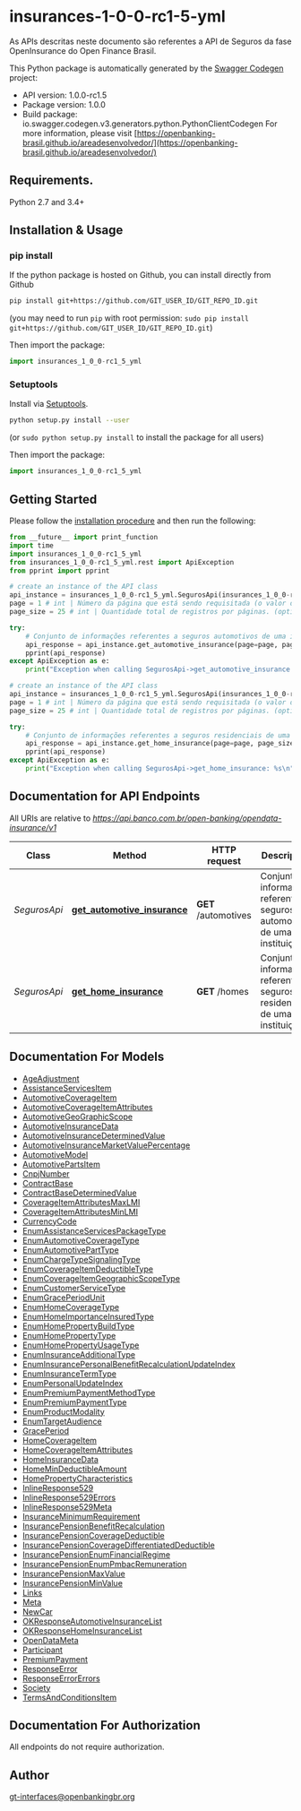 # insurances-1-0-0-rc1-5-yml
As APIs descritas neste documento são referentes a API de Seguros da fase OpenInsurance do Open Finance Brasil. 

This Python package is automatically generated by the [Swagger Codegen](https://github.com/swagger-api/swagger-codegen) project:

- API version: 1.0.0-rc1.5
- Package version: 1.0.0
- Build package: io.swagger.codegen.v3.generators.python.PythonClientCodegen
For more information, please visit [https://openbanking-brasil.github.io/areadesenvolvedor/](https://openbanking-brasil.github.io/areadesenvolvedor/)

## Requirements.

Python 2.7 and 3.4+

## Installation & Usage
### pip install

If the python package is hosted on Github, you can install directly from Github

```sh
pip install git+https://github.com/GIT_USER_ID/GIT_REPO_ID.git
```
(you may need to run `pip` with root permission: `sudo pip install git+https://github.com/GIT_USER_ID/GIT_REPO_ID.git`)

Then import the package:
```python
import insurances_1_0_0-rc1_5_yml 
```

### Setuptools

Install via [Setuptools](http://pypi.python.org/pypi/setuptools).

```sh
python setup.py install --user
```
(or `sudo python setup.py install` to install the package for all users)

Then import the package:
```python
import insurances_1_0_0-rc1_5_yml
```

## Getting Started

Please follow the [installation procedure](#installation--usage) and then run the following:

```python
from __future__ import print_function
import time
import insurances_1_0_0-rc1_5_yml
from insurances_1_0_0-rc1_5_yml.rest import ApiException
from pprint import pprint

# create an instance of the API class
api_instance = insurances_1_0_0-rc1_5_yml.SegurosApi(insurances_1_0_0-rc1_5_yml.ApiClient(configuration))
page = 1 # int | Número da página que está sendo requisitada (o valor da primeira página é 1). (optional) (default to 1)
page_size = 25 # int | Quantidade total de registros por páginas. (optional) (default to 25)

try:
    # Conjunto de informações referentes a seguros automotivos de uma instituição
    api_response = api_instance.get_automotive_insurance(page=page, page_size=page_size)
    pprint(api_response)
except ApiException as e:
    print("Exception when calling SegurosApi->get_automotive_insurance: %s\n" % e)

# create an instance of the API class
api_instance = insurances_1_0_0-rc1_5_yml.SegurosApi(insurances_1_0_0-rc1_5_yml.ApiClient(configuration))
page = 1 # int | Número da página que está sendo requisitada (o valor da primeira página é 1). (optional) (default to 1)
page_size = 25 # int | Quantidade total de registros por páginas. (optional) (default to 25)

try:
    # Conjunto de informações referentes a seguros residenciais de uma instituição
    api_response = api_instance.get_home_insurance(page=page, page_size=page_size)
    pprint(api_response)
except ApiException as e:
    print("Exception when calling SegurosApi->get_home_insurance: %s\n" % e)
```

## Documentation for API Endpoints

All URIs are relative to *https://api.banco.com.br/open-banking/opendata-insurance/v1*

Class | Method | HTTP request | Description
------------ | ------------- | ------------- | -------------
*SegurosApi* | [**get_automotive_insurance**](docs/SegurosApi.md#get_automotive_insurance) | **GET** /automotives | Conjunto de informações referentes a seguros automotivos de uma instituição
*SegurosApi* | [**get_home_insurance**](docs/SegurosApi.md#get_home_insurance) | **GET** /homes | Conjunto de informações referentes a seguros residenciais de uma instituição

## Documentation For Models

 - [AgeAdjustment](docs/AgeAdjustment.md)
 - [AssistanceServicesItem](docs/AssistanceServicesItem.md)
 - [AutomotiveCoverageItem](docs/AutomotiveCoverageItem.md)
 - [AutomotiveCoverageItemAttributes](docs/AutomotiveCoverageItemAttributes.md)
 - [AutomotiveGeoGraphicScope](docs/AutomotiveGeoGraphicScope.md)
 - [AutomotiveInsuranceData](docs/AutomotiveInsuranceData.md)
 - [AutomotiveInsuranceDeterminedValue](docs/AutomotiveInsuranceDeterminedValue.md)
 - [AutomotiveInsuranceMarketValuePercentage](docs/AutomotiveInsuranceMarketValuePercentage.md)
 - [AutomotiveModel](docs/AutomotiveModel.md)
 - [AutomotivePartsItem](docs/AutomotivePartsItem.md)
 - [CnpjNumber](docs/CnpjNumber.md)
 - [ContractBase](docs/ContractBase.md)
 - [ContractBaseDeterminedValue](docs/ContractBaseDeterminedValue.md)
 - [CoverageItemAttributesMaxLMI](docs/CoverageItemAttributesMaxLMI.md)
 - [CoverageItemAttributesMinLMI](docs/CoverageItemAttributesMinLMI.md)
 - [CurrencyCode](docs/CurrencyCode.md)
 - [EnumAssistanceServicesPackageType](docs/EnumAssistanceServicesPackageType.md)
 - [EnumAutomotiveCoverageType](docs/EnumAutomotiveCoverageType.md)
 - [EnumAutomotivePartType](docs/EnumAutomotivePartType.md)
 - [EnumChargeTypeSignalingType](docs/EnumChargeTypeSignalingType.md)
 - [EnumCoverageItemDeductibleType](docs/EnumCoverageItemDeductibleType.md)
 - [EnumCoverageItemGeographicScopeType](docs/EnumCoverageItemGeographicScopeType.md)
 - [EnumCustomerServiceType](docs/EnumCustomerServiceType.md)
 - [EnumGracePeriodUnit](docs/EnumGracePeriodUnit.md)
 - [EnumHomeCoverageType](docs/EnumHomeCoverageType.md)
 - [EnumHomeImportanceInsuredType](docs/EnumHomeImportanceInsuredType.md)
 - [EnumHomePropertyBuildType](docs/EnumHomePropertyBuildType.md)
 - [EnumHomePropertyType](docs/EnumHomePropertyType.md)
 - [EnumHomePropertyUsageType](docs/EnumHomePropertyUsageType.md)
 - [EnumInsuranceAdditionalType](docs/EnumInsuranceAdditionalType.md)
 - [EnumInsurancePersonalBenefitRecalculationUpdateIndex](docs/EnumInsurancePersonalBenefitRecalculationUpdateIndex.md)
 - [EnumInsuranceTermType](docs/EnumInsuranceTermType.md)
 - [EnumPersonalUpdateIndex](docs/EnumPersonalUpdateIndex.md)
 - [EnumPremiumPaymentMethodType](docs/EnumPremiumPaymentMethodType.md)
 - [EnumPremiumPaymentType](docs/EnumPremiumPaymentType.md)
 - [EnumProductModality](docs/EnumProductModality.md)
 - [EnumTargetAudience](docs/EnumTargetAudience.md)
 - [GracePeriod](docs/GracePeriod.md)
 - [HomeCoverageItem](docs/HomeCoverageItem.md)
 - [HomeCoverageItemAttributes](docs/HomeCoverageItemAttributes.md)
 - [HomeInsuranceData](docs/HomeInsuranceData.md)
 - [HomeMinDeductibleAmount](docs/HomeMinDeductibleAmount.md)
 - [HomePropertyCharacteristics](docs/HomePropertyCharacteristics.md)
 - [InlineResponse529](docs/InlineResponse529.md)
 - [InlineResponse529Errors](docs/InlineResponse529Errors.md)
 - [InlineResponse529Meta](docs/InlineResponse529Meta.md)
 - [InsuranceMinimumRequirement](docs/InsuranceMinimumRequirement.md)
 - [InsurancePensionBenefitRecalculation](docs/InsurancePensionBenefitRecalculation.md)
 - [InsurancePensionCoverageDeductible](docs/InsurancePensionCoverageDeductible.md)
 - [InsurancePensionCoverageDifferentiatedDeductible](docs/InsurancePensionCoverageDifferentiatedDeductible.md)
 - [InsurancePensionEnumFinancialRegime](docs/InsurancePensionEnumFinancialRegime.md)
 - [InsurancePensionEnumPmbacRemuneration](docs/InsurancePensionEnumPmbacRemuneration.md)
 - [InsurancePensionMaxValue](docs/InsurancePensionMaxValue.md)
 - [InsurancePensionMinValue](docs/InsurancePensionMinValue.md)
 - [Links](docs/Links.md)
 - [Meta](docs/Meta.md)
 - [NewCar](docs/NewCar.md)
 - [OKResponseAutomotiveInsuranceList](docs/OKResponseAutomotiveInsuranceList.md)
 - [OKResponseHomeInsuranceList](docs/OKResponseHomeInsuranceList.md)
 - [OpenDataMeta](docs/OpenDataMeta.md)
 - [Participant](docs/Participant.md)
 - [PremiumPayment](docs/PremiumPayment.md)
 - [ResponseError](docs/ResponseError.md)
 - [ResponseErrorErrors](docs/ResponseErrorErrors.md)
 - [Society](docs/Society.md)
 - [TermsAndConditionsItem](docs/TermsAndConditionsItem.md)

## Documentation For Authorization

 All endpoints do not require authorization.


## Author

gt-interfaces@openbankingbr.org
